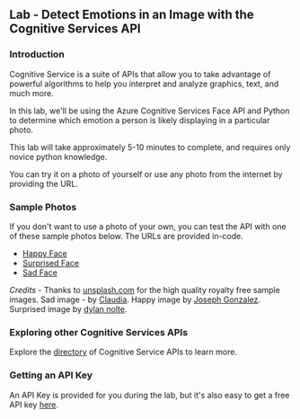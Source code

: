 ## Lab - Detect Emotions in an Image with the Cognitive Services API 

### Introduction

Cognitive Service is a suite of APIs that allow you to take advantage of powerful algorithms to help you interpret and analyze graphics, text, and much more. 

In this lab, we'll be using the Azure Cognitive Services Face API and Python to determine which emotion a person is likely displaying in a particular photo. 

This lab will take approximately 5-10 minutes to complete, and requires only novice python knowledge.

You can try it on a photo of yourself or use any photo from the internet by providing the URL.

### Sample Photos

If you don't want to use a photo of your own, you can test the API with one of these sample photos below. The URLs are provided in-code. 

* [Happy Face](https://i.imgur.com/aegNK4W.jpg)
* [Surprised Face](https://i.imgur.com/vEuLg5n.jpg)
* [Sad Face](https://i.imgur.com/RLSN9rx.jpg)

_Credits_ - Thanks to [unsplash.com](https://unsplash.com) for the high quality royalty free sample images. 
Sad image - by [Claudia](https://unsplash.com/photos/owBcefxgrIE?utm_source=unsplash&utm_medium=referral&utm_content=creditCopyText). Happy image by [Joseph Gonzalez](https://unsplash.com/photos/iFgRcqHznqg?utm_source=unsplash&utm_medium=referral&utm_content=creditCopyText). Surprised image by [dylan nolte](https://unsplash.com/photos/NGRgFc3Zky4?utm_source=unsplash&utm_medium=referral&utm_content=creditCopyText). 

### Exploring other Cognitive Services APIs

Explore the [directory](https://azure.microsoft.com/en-us/services/cognitive-services/directory/) of Cognitive Service APIs to learn more. 

### Getting an API Key

An API Key is provided for you during the lab, but it's also easy to get a free API key [here](https://azure.microsoft.com/en-us/try/cognitive-services/?api=face-api).